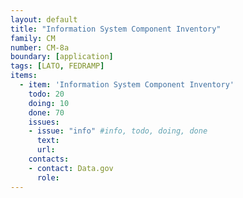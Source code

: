 ```yaml
---
layout: default
title: "Information System Component Inventory"
family: CM
number: CM-8a
boundary: [application]
tags: [LATO, FEDRAMP]
items:
  - item: 'Information System Component Inventory'
    todo: 20
    doing: 10
    done: 70   
    issues:
    - issue: "info" #info, todo, doing, done
      text:
      url:
    contacts:
    - contact: Data.gov
      role:
---
```

